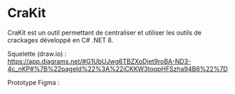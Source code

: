 # CraKit
CraKit est un outil permettant de centraliser et utiliser les outils de crackages développé en C# .NET 8. 


Squelette (draw.io) : https://app.diagrams.net/#G1UbUJwg6TBZXoDjet9roBA-ND3-4c_nKP#%7B%22pageId%22%3A%22iCKKW3toqpHFSzha94B6%22%7D

Prototype Figma : 
